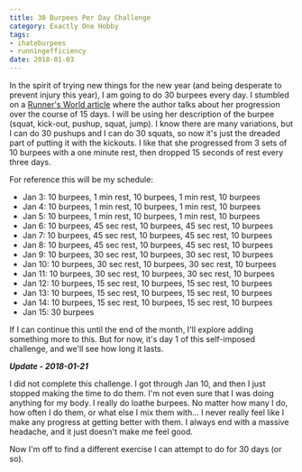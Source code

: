 ```yaml
---
title: 30 Burpees Per Day Challenge
category: Exactly One Hobby
tags:
- ihateburpees
- runningefficiency
date: 2018-01-03
---
```


In the spirit of trying new things for the new year (and being desperate to prevent injury this year), I am going to do 30 burpees every day. I stumbled on a [Runner's World article](https://www.runnersworld.com/general-interest/i-did-30-burpees-for-15-days-and-heres-what-happened) where the author talks about her progression over the course of 15 days. I will be using her description of the burpee (squat, kick-out, pushup, squat, jump). I know there are many variations, but I can do 30 pushups and I can do 30 squats, so now it's just the dreaded part of putting it with the kickouts. I like that she progressed from 3 sets of 10 burpees with a one minute rest, then dropped 15 seconds of rest every three days.

For reference this will be my schedule:

- Jan 3: 10 burpees, 1 min rest, 10 burpees, 1 min rest, 10 burpees
- Jan 4: 10 burpees, 1 min rest, 10 burpees, 1 min rest, 10 burpees
- Jan 5: 10 burpees, 1 min rest, 10 burpees, 1 min rest, 10 burpees
- Jan 6: 10 burpees, 45 sec rest, 10 burpees, 45 sec rest, 10 burpees
- Jan 7: 10 burpees, 45 sec rest, 10 burpees, 45 sec rest, 10 burpees
- Jan 8: 10 burpees, 45 sec rest, 10 burpees, 45 sec rest, 10 burpees
- Jan 9: 10 burpees, 30 sec rest, 10 burpees, 30 sec rest, 10 burpees
- Jan 10: 10 burpees, 30 sec rest, 10 burpees, 30 sec rest, 10 burpees
- Jan 11: 10 burpees, 30 sec rest, 10 burpees, 30 sec rest, 10 burpees
- Jan 12: 10 burpees, 15 sec rest, 10 burpees, 15 sec rest, 10 burpees
- Jan 13: 10 burpees, 15 sec rest, 10 burpees, 15 sec rest, 10 burpees
- Jan 14: 10 burpees, 15 sec rest, 10 burpees, 15 sec rest, 10 burpees
- Jan 15: 30 burpees

If I can continue this until the end of the month, I'll explore adding something more to this. But for now, it's day 1 of this self-imposed challenge, and we'll see how long it lasts.

**_Update - 2018-01-21_**

I did not complete this challenge. I got through Jan 10, and then I just stopped making the time to do them. I'm not even sure that I was doing anything for my body. I really do loathe burpees. No matter how many I do, how often I do them, or what else I mix them with... I never really feel like I make any progress at getting better with them. I always end with a massive headache, and it just doesn't make me feel good.

Now I'm off to find a different exercise I can attempt to do for 30 days (or so).